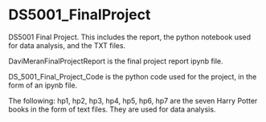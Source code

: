 # DS5001_FinalProject
DS5001 Final Project. This includes the report, the python notebook used for data analysis, and the TXT files.

DaviMeranFinalProjectReport is the final project report ipynb file.

DS_5001_Final_Project_Code is the python code used for the project, in the form of an ipynb file. 

The following: hp1, hp2, hp3, hp4, hp5, hp6, hp7 are the seven Harry Potter books in the form of text files. They are used for data analysis.
